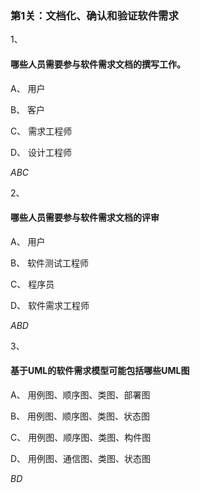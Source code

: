 ### 第1关：文档化、确认和验证软件需求

1、

#### 哪些人员需要参与软件需求文档的撰写工作。


A、
用户


B、
客户


C、
需求工程师

D、
设计工程师

*ABC*

2、

#### 哪些人员需要参与软件需求文档的评审


A、
用户


B、
软件测试工程师


C、
程序员

D、
软件需求工程师

*ABD*

3、

#### 基于UML的软件需求模型可能包括哪些UML图


A、
用例图、顺序图、类图、部署图


B、
用例图、顺序图、类图、状态图


C、
用例图、顺序图、类图、构件图

D、
用例图、通信图、类图、状态图

*BD*